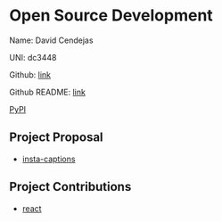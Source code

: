 # Open Source Development

Name: David Cendejas

UNI: dc3448

Github: [link](https://github.com/DavidCendejas)

Github README: [link](https://github.com/DavidCendejas/DavidCendejas/blob/main/README.md)

[PyPI](https://pypi.org/user/davidcendejas/)

## Project Proposal

- [insta-captions](../projects/python/insta-captions.md)

## Project Contributions

- [react](../projects/javascript/react.md)

